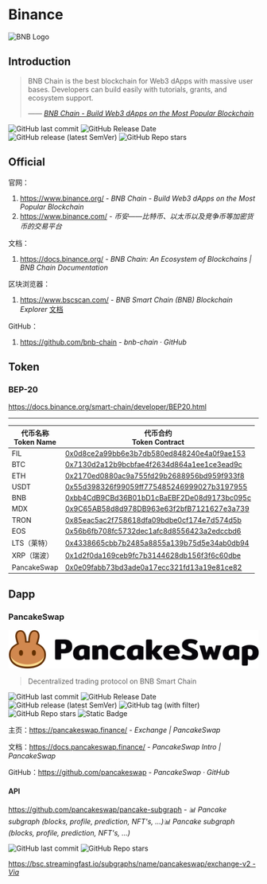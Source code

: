 # Binance

![BNB Logo](https://dex-bin.bnbstatic.com/static/images/logo_BNB_Chain.svg) 

## Introduction

> BNB Chain is the best blockchain for Web3 dApps with massive user bases. Developers can build easily with tutorials, grants, and ecosystem support.
>
> <cite>—— [BNB Chain - Build Web3 dApps on the Most Popular Blockchain](https://www.bnbchain.org/zh-CN)</cite>

![GitHub last commit](https://badgen.net/github/last-commit/bnb-chain/bsc?icon=github&color=blue)
![GitHub Release Date](https://img.shields.io/github/release-date/bnb-chain/bsc?logo=github)
![GitHub release (latest SemVer)](https://img.shields.io/github/v/release/bnb-chain/bsc?logo=github)
![GitHub Repo stars](https://img.shields.io/github/stars/bnb-chain/bsc?style=social)

## Official

官网：

1. https://www.binance.org/ - *BNB Chain - Build Web3 dApps on the Most Popular Blockchain*
2. https://www.binance.com/ - *币安——比特币、以太币以及竞争币等加密货币的交易平台*

文档：

1. https://docs.binance.org/ - *BNB Chain: An Ecosystem of Blockchains | BNB Chain Documentation*

区块浏览器：

1. https://www.bscscan.com/ - *BNB Smart Chain (BNB) Blockchain Explorer* [文档](https://docs.bscscan.com/)

GitHub：

1. https://github.com/bnb-chain - *bnb-chain · GitHub*

## Token

### BEP-20

https://docs.binance.org/smart-chain/developer/BEP20.html

---

| 代币名称<br />Token Name | 代币合约<br />Token Contract                                 |
| ------------------------ | ------------------------------------------------------------ |
| FIL                      | [0x0d8ce2a99bb6e3b7db580ed848240e4a0f9ae153](https://www.bscscan.com/token/0x0d8ce2a99bb6e3b7db580ed848240e4a0f9ae153) |
| BTC                      | [0x7130d2a12b9bcbfae4f2634d864a1ee1ce3ead9c](https://www.bscscan.com/token/0x7130d2a12b9bcbfae4f2634d864a1ee1ce3ead9c) |
| ETH                      | [0x2170ed0880ac9a755fd29b2688956bd959f933f8](https://www.bscscan.com/token/0x2170ed0880ac9a755fd29b2688956bd959f933f8) |
| USDT                     | [0x55d398326f99059ff775485246999027b3197955](https://www.bscscan.com/token/0x55d398326f99059ff775485246999027b3197955) |
| BNB                      | [0xbb4CdB9CBd36B01bD1cBaEBF2De08d9173bc095c](https://www.bscscan.com/token/0xbb4CdB9CBd36B01bD1cBaEBF2De08d9173bc095c) |
| MDX                      | [0x9C65AB58d8d978DB963e63f2bfB7121627e3a739](https://www.bscscan.com/token/0x9C65AB58d8d978DB963e63f2bfB7121627e3a739) |
| TRON                     | [0x85eac5ac2f758618dfa09bdbe0cf174e7d574d5b](https://www.bscscan.com/token/0x85eac5ac2f758618dfa09bdbe0cf174e7d574d5b) |
| EOS                      | [0x56b6fb708fc5732dec1afc8d8556423a2edccbd6](https://www.bscscan.com/token/0x56b6fb708fc5732dec1afc8d8556423a2edccbd6) |
| LTS（莱特）              | [0x4338665cbb7b2485a8855a139b75d5e34ab0db94](https://www.bscscan.com/token/0x4338665cbb7b2485a8855a139b75d5e34ab0db94) |
| XRP（瑞波）              | [0x1d2f0da169ceb9fc7b3144628db156f3f6c60dbe](https://www.bscscan.com/token/0x1d2f0da169ceb9fc7b3144628db156f3f6c60dbe) |
| PancakeSwap              | [0x0e09fabb73bd3ade0a17ecc321fd13a19e81ce82](https://bscscan.com/token/0x0e09fabb73bd3ade0a17ecc321fd13a19e81ce82) |

## Dapp

### PancakeSwap <i class="ri-fire-line light-red"></i>

![](../_images/color-black.svg ':size=33%')

> Decentralized trading protocol on BNB Smart Chain

![GitHub last commit](https://badgen.net/github/last-commit/pancakeswap/pancake-frontend?icon=github&color=blue)
![GitHub Release Date](https://img.shields.io/github/release-date/pancakeswap/pancake-frontend?logo=github)
![GitHub release (latest SemVer)](https://img.shields.io/github/v/release/pancakeswap/pancake-frontend?logo=github)
![GitHub tag (with filter)](https://img.shields.io/github/v/tag/pancakeswap/pancake-frontend?logo=github&color=blue)
![GitHub Repo stars](https://img.shields.io/github/stars/pancakeswap/pancake-frontend?style=social)
![Static Badge](https://img.shields.io/badge/Tags-DeFi-8A2BE2)

主页：https://pancakeswap.finance/ - *Exchange | PancakeSwap*

文档：https://docs.pancakeswap.finance/ - *PancakeSwap Intro | PancakeSwap*

GitHub：https://github.com/pancakeswap - *PancakeSwap · GitHub*

#### API

https://github.com/pancakeswap/pancake-subgraph - *📊 Pancake subgraph (blocks, profile, prediction, NFT's, ...)📊 Pancake subgraph (blocks, profile, prediction, NFT's, ...)*

![GitHub last commit](https://badgen.net/github/last-commit/pancakeswap/pancake-subgraph?icon=github&color=blue)
![GitHub Repo stars](https://img.shields.io/github/stars/pancakeswap/pancake-subgraph?style=social)

https://bsc.streamingfast.io/subgraphs/name/pancakeswap/exchange-v2 - [*Via*](https://pancakeswap.medium.com/pancakeswap-info-relaunch-in-partnership-with-150-000-bounty-winner-streamingfast-f7892559d388)
